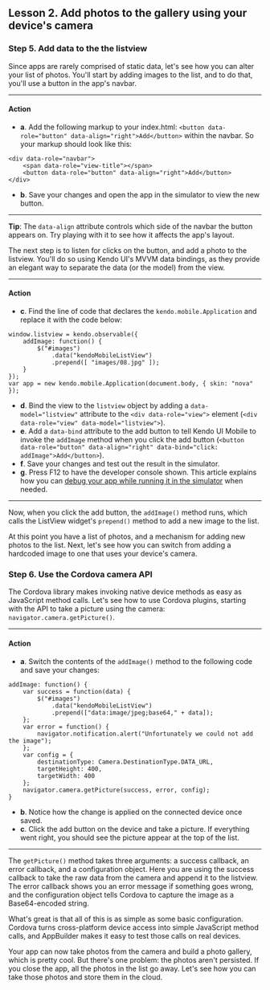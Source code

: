 ## Lesson 2. Add photos to the gallery using your device's camera

### Step 5. Add data to the the listview

Since apps are rarely comprised of static data, let's see how you can alter your list of photos. You'll start by adding images to the list, and to do that, you'll use a button in the app's navbar.

<hr data-action="start" />

#### Action

* **a**. Add the following markup to your index.html: `<button data-role="button" data-align="right">Add</button>` within the navbar. So your markup should look like this:
```
<div data-role="navbar">
    <span data-role="view-title"></span>
    <button data-role="button" data-align="right">Add</button>
</div>
```
* **b**. Save your changes and open the app in the simulator to view the new button.

<hr data-action="end" />

**Tip**: The `data-align` attribute controls which side of the navbar the button appears on. Try playing with it to see how it affects the app's layout.

The next step is to listen for clicks on the button, and add a photo to the listview. You'll do so using Kendo UI's MVVM data bindings, as they provide an elegant way to separate the data (or the model) from the view.

<hr data-action="start" />

#### Action

* **c**. Find the line of code that declares the `kendo.mobile.Application` and replace it with the code below:
```
window.listview = kendo.observable({
    addImage: function() {
        $("#images")
            .data("kendoMobileListView")
            .prepend([ "images/08.jpg" ]);
    }
});
var app = new kendo.mobile.Application(document.body, { skin: "nova" });
```
* **d**. Bind the view to the `listview` object by adding a `data-model="listview"` attribute to the `<div data-role="view">` element (`<div data-role="view" data-model="listview">`).
* **e**. Add a `data-bind` attribute to the add button to tell Kendo UI Mobile to invoke the `addImage` method when you click the add button (`<button data-role="button" data-align="right" data-bind="click: addImage">Add</button>`).
* **f**. Save your changes and test out the result in the simulator.
* **g**. Press F12 to have the developer console shown. This article explains how you can [debug your app while running it in the simulator](http://docs.telerik.com/platform/appbuilder/cordova/debugging-your-code/debug-in-simulator#visual-studio) when needed.

<hr data-action="end" />

Now, when you click the add button, the `addImage()` method runs, which calls the ListView widget's `prepend()` method to add a new image to the list.

At this point you have a list of photos, and a mechanism for adding new photos to the list. Next, let's see how you can switch from adding a hardcoded image to one that uses your device's camera.

### Step 6. Use the Cordova camera API

The Cordova library makes invoking native device methods as easy as JavaScript method calls. Let's see how to use Cordova plugins, starting with the API to take a picture using the camera: `navigator.camera.getPicture()`.

<hr data-action="start" />

#### Action

* **a**. Switch the contents of the `addImage()` method to the following code and save your changes:
```
addImage: function() {
    var success = function(data) {
        $("#images")
            .data("kendoMobileListView")
            .prepend(["data:image/jpeg;base64," + data]);
    };
    var error = function() {
        navigator.notification.alert("Unfortunately we could not add the image");
    };
    var config = {
        destinationType: Camera.DestinationType.DATA_URL,
        targetHeight: 400,
        targetWidth: 400
    };
    navigator.camera.getPicture(success, error, config);
}
```
* **b**. Notice how the change is applied on the connected device once saved.
* **c**. Click the add button on the device and take a picture. If everything went right, you should see the picture appear at the top of the list.

<hr data-action="end" />

The `getPicture()` method takes three arguments: a success callback, an error callback, and a configuration object. Here you are using the success callback to take the raw data from the camera and append it to the listview. The error callback shows you an error message if something goes wrong, and the configuration object tells Cordova to capture the image as a Base64-encoded string.

What's great is that all of this is as simple as some basic configuration. Cordova turns cross-platform device access into simple JavaScript method calls, and AppBuilder makes it easy to test those calls on real devices.

Your app can now take photos from the camera and build a photo gallery, which is pretty cool. But there's one problem: the photos aren't persisted. If you close the app, all the photos in the list go away. Let's see how you can take those photos and store them in the cloud.

